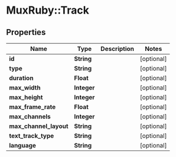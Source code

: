 # MuxRuby::Track

## Properties
Name | Type | Description | Notes
------------ | ------------- | ------------- | -------------
**id** | **String** |  | [optional] 
**type** | **String** |  | [optional] 
**duration** | **Float** |  | [optional] 
**max_width** | **Integer** |  | [optional] 
**max_height** | **Integer** |  | [optional] 
**max_frame_rate** | **Float** |  | [optional] 
**max_channels** | **Integer** |  | [optional] 
**max_channel_layout** | **String** |  | [optional] 
**text_track_type** | **String** |  | [optional] 
**language** | **String** |  | [optional] 



